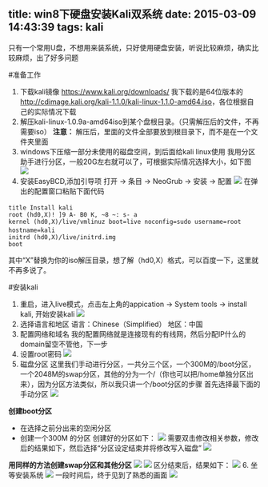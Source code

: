 title: win8下硬盘安装Kali双系统
date: 2015-03-09 14:43:39
tags: kali
---

只有一个常用U盘，不想用来装系统，只好使用硬盘安装，听说比较麻烦，确实比较麻烦，出了好多问题
<!-- more -->
#准备工作
1. 下载kali镜像 <https://www.kali.org/downloads/>
	我下载的是64位版本的  <http://cdimage.kali.org/kali-1.1.0/kali-linux-1.1.0-amd64.iso>，各位根据自己的实际情况下载
2. 解压kali-linux-1.0.9a-amd64iso到某个盘根目录。（只需解压后的文件，不再需要iso）
**注意：** 解压后，里面的文件全部要放到根目录下，而不是在一个文件夹里面
3. windows下压缩一部分未使用的磁盘空间，到后面给kali linux使用
	我用分区助手进行分区，一般20G左右就可以了，可根据实际情况选择大小，如下图
	![](http://ww1.sinaimg.cn/large/005CA6ZCjw1eq0gae0r45j30hq080wfl.jpg)
4. 安装EasyBCD,添加引导项
 	打开 -> 条目 -> NeoGrub -> 安装 -> 配置
 	![](http://ww2.sinaimg.cn/large/005CA6ZCgw1eq0gcir4w3j30g70dljum.jpg)
 	在弹出的配置窗口粘贴下面代码
```
title Install kali　　
root (hd0,X)! ]9 A- B0 K, ~8 ~: s- a
kernel (hd0,X)/live/vmlinuz boot=live noconfig=sudo username=root hostname=kali　
initrd (hd0,X)/live/initrd.img
boot
```
    
其中“X”替换为你的iso解压目录，想了解（hd0,X）格式，可以百度一下，这里就不再多说了。

#安装kali
1. 重启，进入live模式，点击左上角的appication -> System tools -> install kali,
开始安装kali
![](http://ww1.sinaimg.cn/large/005CA6ZCgw1eq0gdi4rzzj31kw16odxp.jpg)
2. 选择语言和地区
语言：Chinese（Simplified）
地区：中国 
3. 配置网络和域名
我的配置网络就是连接现有的有线网，然后分配IP什么的
domain留空不管他，下一步
4. 设置root密码
![](http://ww1.sinaimg.cn/large/005CA6ZCjw1eq0geixwv6j31kw16ono6.jpg)
5. 磁盘分区
这里我们手动进行分区，一共分三个区，一个300M的/boot分区，一个2048M的swap分区，其他的分为一个/（你也可以把/home单独分区出来），因为分区方法类似，所以我只讲一个/boot分区的步骤
首先选择最下面的手动分区
![](http://ww1.sinaimg.cn/large/005CA6ZCgw1eq0gfmfg0mj31kw16ob29.jpg)

**创建boot分区**
- 在选择之前分出来的空闲分区
- 创建一个300M 的分区 
创建好的分区如下：
![](http://ww1.sinaimg.cn/large/005CA6ZCgw1eq0giglz4uj31kw16ou0x.jpg)
需要双击修改相关参数，修改后的结果如下，然后选择“分区设定结束并将修改写入磁盘”
![](http://ww3.sinaimg.cn/large/005CA6ZCjw1eq0gk0vtgnj31kw16ox6p.jpg)

**用同样的方法创建swap分区和其他分区**
![](http://ww3.sinaimg.cn/large/005CA6ZCgw1eq0glb9zghj31kw16oqv5.jpg)
![](http://ww4.sinaimg.cn/large/005CA6ZCgw1eq0glpnt2lj31kw16ou0x.jpg)
区分结束后，结果如下：
![](http://ww4.sinaimg.cn/large/005CA6ZCgw1eq0gmllt1yj31kw16o1ky.jpg)
6. 坐等安装系统
![](http://ww4.sinaimg.cn/large/005CA6ZCgw1eq0gnfi171j31kw16o1kx.jpg)
一段时间后，终于见到了熟悉的画面
![](http://ww3.sinaimg.cn/large/005CA6ZCjw1eq0go0rny6j31kw16odzj.jpg)

